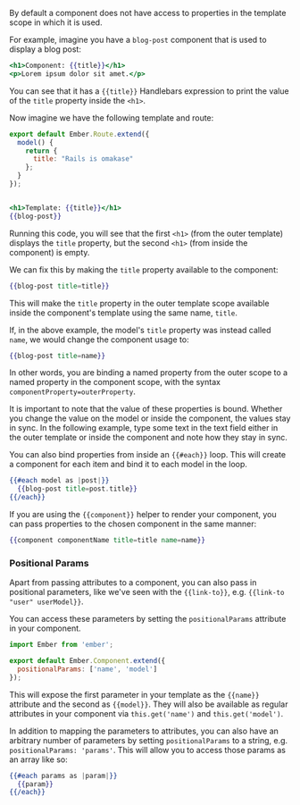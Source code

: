 By default a component does not have access to properties in the
template scope in which it is used.

For example, imagine you have a `blog-post` component that is used to
display a blog post:

```app/templates/components/blog-post.hbs
<h1>Component: {{title}}</h1>
<p>Lorem ipsum dolor sit amet.</p>
```

You can see that it has a `{{title}}` Handlebars expression to print the
value of the `title` property inside the `<h1>`.

Now imagine we have the following template and route:

```app/routes/index.js
export default Ember.Route.extend({
  model() {
    return {
      title: "Rails is omakase"
    };
  }
});
```

```app/templates/index.hbs

<h1>Template: {{title}}</h1>
{{blog-post}}
```

Running this code, you will see that the first `<h1>` (from the outer
template) displays the `title` property, but the second `<h1>` (from
inside the component) is empty.

<!---<a class="jsbin-embed" href="http://jsbin.com/wucabozico/1/embed?live">JS Bin</a>-->

We can fix this by making the `title` property available to the
component:

```handlebars
{{blog-post title=title}}
```

This will make the `title` property in the outer template scope
available inside the component's template using the same name, `title`.

<!---<a class="jsbin-embed" href="http://jsbin.com/reyazoseru/2/embed?live">JS Bin</a>
<script src="http://static.jsbin.com/js/embed.js"></script>-->

If, in the above example, the model's `title` property was instead
called `name`, we would change the component usage to:

```handlebars
{{blog-post title=name}}
```

<!---<a class="jsbin-embed" href="http://jsbin.com/wesuvozifo/2/embed?live">JS Bin</a>
<script src="http://static.jsbin.com/js/embed.js"></script>-->

In other words, you are binding a named property from the outer scope to
a named property in the component scope, with the syntax
`componentProperty=outerProperty`.

It is important to note that the value of these properties is bound.
Whether you change the value on the model or inside the component, the
values stay in sync. In the following example, type some text in the
text field either in the outer template or inside the component and note
how they stay in sync.

<!---<a class="jsbin-embed" href="http://jsbin.com/cajarokava/1/embed?live">JS Bin</a>
<script src="http://static.jsbin.com/js/embed.js"></script>-->

You can also bind properties from inside an `{{#each}}` loop. This will
create a component for each item and bind it to each model in the loop.

```handlebars
{{#each model as |post|}}
  {{blog-post title=post.title}}
{{/each}}
```
<!---<a class="jsbin-embed" href="http://jsbin.com/kobakujejo/1//embed?live">JS Bin</a>
<script src="http://static.jsbin.com/js/embed.js"></script>-->

If you are using the `{{component}}` helper to render your component, you can
pass properties to the chosen component in the same manner:

```handlebars
{{component componentName title=title name=name}}
```

### Positional Params

Apart from passing attributes to a component, you can also pass in positional parameters, like we've seen with the `{{link-to}}`, e.g. `{{link-to "user" userModel}}`.

You can access these parameters by setting the `positionalParams` attribute in your component.

```app/components/x-visit.js
import Ember from 'ember';

export default Ember.Component.extend({
  positionalParams: ['name', 'model']
});
```

This will expose the first parameter in your template as the `{{name}}` attribute and the second as `{{model}}`. They will also be available as regular attributes in your component via `this.get('name')` and `this.get('model')`.

In addition to mapping the parameters to attributes, you can also have an arbitrary number of parameters by setting `positionalParams`
to a string, e.g. `positionalParams: 'params'`. This will allow you to access those params as an array like so:

```app/templates/components/x-visit.hbs
{{#each params as |param|}}
  {{param}}
{{/each}}
```

